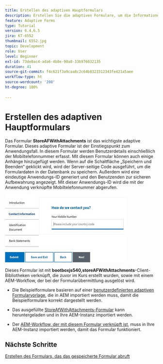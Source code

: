 ```yaml
---
title: Erstellen des adaptiven Hauptformulars
description: Erstellen Sie die adaptiven Formulare, um die Informationen der Menschen, die sich bewerben, und das adaptive Formular zu erfassen und das gespeicherte adaptive Formular abzurufen
feature: Adaptive Forms
type: Tutorial
version: 6.4,6.5
jira: KT-6552
thumbnail: 6552.jpg
topic: Development
role: User
level: Beginner
exl-id: 73de0ac4-ada6-4b8e-90a8-33b976032135
duration: 41
source-git-commit: f4c621f3a9caa8c2c64b8323312343fe421a5aee
workflow-type: ht
source-wordcount: '208'
ht-degree: 100%

---
```


# Erstellen des adaptiven Hauptformulars

Das Formular **StoreAFWithAttachments** ist das wichtigste adaptive Formular. Dieses adaptive Formular ist der Einstiegspunkt zum Anwendungsfall. In diesem Formular werden Benutzerdetails einschließlich der Mobiltelefonnummer erfasst. Mit diesem Formular können auch einige Anhänge hinzugefügt werden. Wenn auf die Schaltfläche „Speichern und Beenden“ geklickt wird, wird der Server-seitige Code ausgeführt, um die Formulardaten in der Datenbank zu speichern. Außerdem wird eine eindeutige Anwendungs-ID generiert und den Benutzenden zur sicheren Aufbewahrung angezeigt. Mit dieser Anwendungs-ID wird die mit der Anwendung verknüpfte Mobiltelefonnummer abgerufen.

![Hauptanwendungsformular](assets/6552.JPG)

Dieses Formular ist mit **bootboxjs540,storeAFWithAttachments**-Client-Bibliotheken verknüpft, die zuvor im Kurs erstellt wurden, sowie mit einem AEM-Workflow, der bei der Formularübermittlung ausgelöst wird.


* Die Beispielformulare basieren auf einer [benutzerdefinierten adaptiven Formularvorlage](assets/custom-template-with-page-component.zip), die in AEM importiert werden muss, damit die Beispielformulare korrekt dargestellt werden.

* Das ausgefüllte [StoreAfWithAttachments-Formular](assets/store-af-with-attachments-form.zip) kann heruntergeladen und in Ihre AEM-Instanz importiert werden.

* Der [AEM-Workflow, der mit diesem Formular verknüpft ist](assets/workflow-model-store-af-with-attachments.zip), muss in Ihre AEM-Instanz importiert werden, damit das Formular funktioniert.


## Nächste Schritte

[Erstellen des Formulars, das das gespeicherte Formular abruft](./retrieve-saved-form.md)